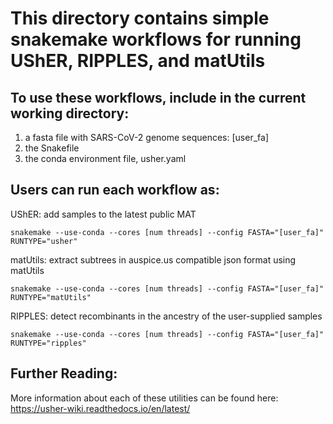 # This directory contains simple snakemake workflows for running UShER, RIPPLES, and matUtils

## To use these workflows, include in the current working directory:

1. a fasta file with SARS-CoV-2 genome sequences: [user_fa]
2. the Snakefile
3. the conda environment file, usher.yaml

## Users can run each workflow as:

UShER: add samples to the latest public MAT

    snakemake --use-conda --cores [num threads] --config FASTA="[user_fa]" RUNTYPE="usher"

matUtils: extract subtrees in auspice.us compatible json format using matUtils

    snakemake --use-conda --cores [num threads] --config FASTA="[user_fa]" RUNTYPE="matUtils"

RIPPLES: detect recombinants in the ancestry of the user-supplied samples

    snakemake --use-conda --cores [num threads] --config FASTA="[user_fa]" RUNTYPE="ripples"

## Further Reading:

More information about each of these utilities can be found here: https://usher-wiki.readthedocs.io/en/latest/
